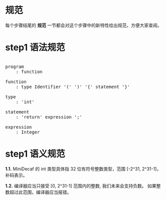 # 规范
每个步骤结尾的 **规范** 一节都会对这个步骤中的新特性给出规范，方便大家查阅。

# step1 语法规范

<pre id='vimCodeElement'>
<code></code>
<span class="SpecRuleStart">program</span>
<span class="SpecRuleIndicator">    :</span> <span class="SpecRule">function</span>

<span class="SpecRuleStart">function</span>
<span class="SpecRuleIndicator">    :</span> <span class="SpecRule">type</span> <span class="SpecToken">Identifier</span> <span class="SpecToken">'('</span> <span class="SpecToken">')'</span> <span class="SpecToken">'{'</span> <span class="SpecRule">statement</span> <span class="SpecToken">'}'</span>

<span class="SpecRuleStart">type</span>
<span class="SpecRuleIndicator">    :</span> <span class="SpecToken">'int'</span>

<span class="SpecRuleStart">statement</span>
<span class="SpecRuleIndicator">    :</span> <span class="SpecToken">'return'</span> <span class="SpecRule">expression</span> <span class="SpecToken">';'</span>

<span class="SpecRuleStart">expression</span>
<span class="SpecRuleIndicator">    :</span> <span class="SpecToken">Integer</span>
</pre>

# step1 语义规范
**1.1.** MiniDecaf 的 int 类型具体指 32 位有符号整数类型，范围 [-2^31, 2^31-1]，补码表示。

**1.2.** 编译器应当只接受 [0, 2^31-1] 范围内的整数, 我们未来会支持负数。
     如果整数超过此范围，编译器应当报错。

